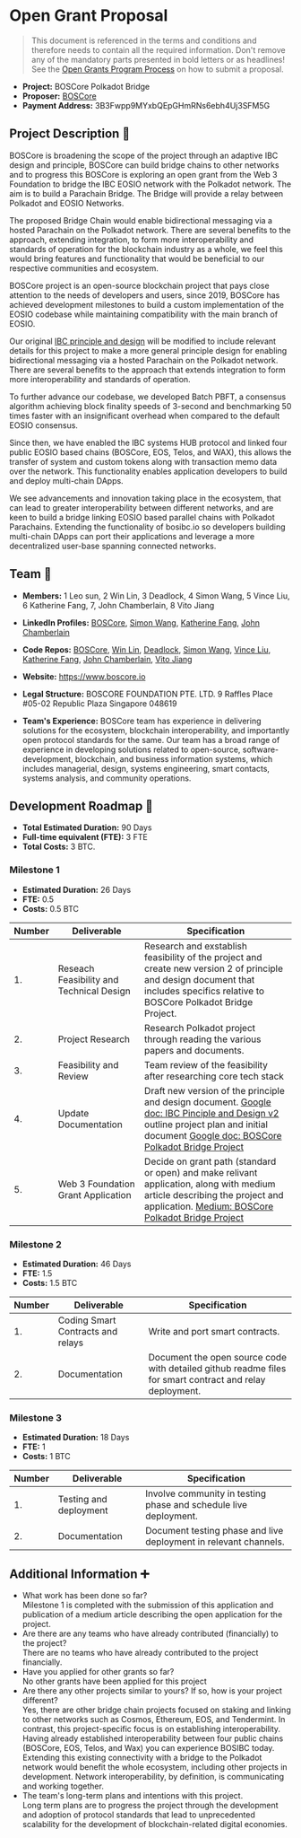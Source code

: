 # Open Grant Proposal

> This document is referenced in the terms and conditions and therefore needs to contain all the required information. Don't remove any of the mandatory parts presented in bold letters or as headlines! See the [Open Grants Program Process](https://github.com/w3f/Open-Grants-Program/blob/master/README_2.md) on how to submit a proposal.

* **Project:** BOSCore Polkadot Bridge
* **Proposer:** [BOSCore](https://github.com/boscore)
* **Payment Address:** 3B3Fwpp9MYxbQEpGHmRNs6ebh4Uj3SFM5G 


## Project Description :page_facing_up: 

BOSCore is broadening the scope of the project through an adaptive IBC design and principle, BOSCore can build bridge chains to other networks and to progress this BOSCore is exploring an open grant from the Web 3 Foundation to bridge the IBC EOSIO network with the Polkadot network. The aim is to build a Parachain Bridge. The Bridge will provide a relay between Polkadot and EOSIO Networks. 

The proposed Bridge Chain would enable bidirectional messaging via a hosted Parachain on the Polkadot network. There are several benefits to the approach, extending integration, to form more interoperability and standards of operation for the blockchain industry as a whole, we feel this would bring features and functionality that would be beneficial to our respective communities and ecosystem.

BOSCore project is an open-source blockchain project that pays close attention to the needs of developers and users, since 2019, BOSCore has achieved development milestones to build a custom implementation of the EOSIO codebase while maintaining compatibility with the main branch of EOSIO. 

Our original [IBC principle and design](https://github.com/boscore/Documentation/blob/master/IBC/EOSIO_IBC_Priciple_and_Design.md) will be modified to include relevant details for this project to make a more general principle design for enabling bidirectional messaging via a hosted Parachain on the Polkadot network. There are several benefits to the approach that extends integration to form more interoperability and standards of operation. 

To further advance our codebase, we developed Batch PBFT, a consensus algorithm achieving block finality speeds of 3-second and benchmarking 50 times faster with an insignificant overhead when compared to the default EOSIO consensus.

Since then, we have enabled the IBC systems HUB protocol and linked four public EOSIO based chains (BOSCore, EOS, Telos, and WAX), this allows the transfer of system and custom tokens along with transaction memo data over the network. This functionality enables application developers to build and deploy multi-chain DApps. 

We see advancements and innovation taking place in the ecosystem, that can lead to greater interoperability between different networks, and are keen to build a bridge linking EOSIO based parallel chains with Polkadot Parachains. Extending the functionality of bosibc.io so developers building multi-chain DApps can port their applications and leverage a more decentralized user-base spanning connected networks.


## Team :busts_in_silhouette:

* **Members:** 1  Leo sun, 2 Win Lin, 3 Deadlock, 4 Simon Wang, 5 Vince Liu, 6 Katherine Fang, 7, John Chamberlain, 8 Vito Jiang
* **LinkedIn Profiles:** [BOSCore](https://www.linkedin.com/company/boscore), [Simon Wang](https://www.linkedin.com/in/vchengsong/), [Katherine Fang](https://www.linkedin.com/in/katherine-fang-4ba73a120/), [John Chamberlain](https://www.linkedin.com/in/jtochamberlain/)
* **Code Repos:**  [BOSCore](https://github.com/boscore), [Win Lin](https://github.com/winlin), [Deadlock](https://github.com/qianxiaofeng), [Simon Wang](https://github.com/vchengsong), [Vince Liu](https://github.com/oldcold), [Katherine Fang](https://github.com/eosbkk), [John Chamberlain](https://github.com/jtochamberlain), [Vito Jiang](https://github.com/vito-jwt)

* **Website:**	https://www.boscore.io
* **Legal Structure:** 
BOSCORE FOUNDATION PTE. LTD.
9 Raffles Place
#05-02
Republic Plaza
Singapore 048619
* **Team's Experience:** BOSCore team has experience in delivering solutions for the ecosystem, blockchain interoperability, and importantly open protocol standards for the same. Our team has a broad range of experience in developing solutions related to open-source, software-development, blockchain, and business information systems, which includes managerial, design, systems engineering, smart contacts, systems analysis, and community operations.

## Development Roadmap :nut_and_bolt: 

* **Total Estimated Duration:** 90 Days
* **Full-time equivalent (FTE):**  3 FTE 
* **Total Costs:** 3 BTC.

### Milestone 1

* **Estimated Duration:** 26 Days 
* **FTE:**  0.5
* **Costs:** 0.5 BTC


| Number | Deliverable | Specification | 
| ------------- | ------------- | ------------- |
| 1. | Reseach Feasibility and Technical Design | Research and exstablish feasibility of the project and create new version 2 of principle and design document that includes specifics relative to BOSCore Polkadot Bridge Project. |  
| 2. | Project Research | Research Polkadot project through reading the various papers and documents. |  
| 3. | Feasibility and Review | Team review of the feasibility after researching core tech stack|  
| 4. | Update Documentation | Draft new version of the principle and design document. [Google doc: IBC Pinciple and Design v2](https://docs.google.com/document/d/16fhTOZ9EA7L7A0cIuz1XnSGAM0HyppdjlweDebsoif4/edit?usp=sharing) outline project plan and initial document [Google doc: BOSCore Polkadot Bridge Project](https://docs.google.com/document/d/1p3E7lXA7qKX5AHIGej4P7EW5jfVRd32y-QfRwvc-k_Q/edit?usp=sharing) |  
| 5. | Web 3 Foundation Grant Application |Decide on grant path (standard or open) and make relivant application, along with medium article describing the project and application. [Medium: BOSCore Polkadot Bridge Project](https://medium.com/boscore/boscore-polkadot-bridge-project-7fc77b48ab76)|  

### Milestone 2

* **Estimated Duration:** 46 Days 
* **FTE:**  1.5
* **Costs:** 1.5 BTC

| Number | Deliverable | Specification | 
| ------------- | ------------- | ------------- |
| 1. | Coding Smart Contracts and relays | Write and port smart contracts. |  
| 2.  | Documentation | Document the open source code with detailed github readme files for smart contract and relay deployment. | 

### Milestone 3

* **Estimated Duration:** 18 Days 
* **FTE:**  1
* **Costs:** 1 BTC

| Number | Deliverable | Specification | 
| ------------- | ------------- | ------------- |
| 1. | Testing and deployment | Involve community in testing phase and schedule live deployment.|  
| 2.  | Documentation | Document testing phase and live deployment in relevant channels. | 

## Additional Information :heavy_plus_sign: 

* What work has been done so far?  
Milestone 1 is completed with the submission of this application and publication of a medium article describing the open application for the project. 
* Are there are any teams who have already contributed (financially) to the project?  
There are no teams who have already contributed to the project financially. 
* Have you applied for other grants so far?  
No other grants have been applied for this project
* Are there any other projects similar to yours? If so, how is your project different?  
Yes, there are other bridge chain projects focused on staking and linking to other networks such as Cosmos, Ethereum, EOS, and Tendermint.  In contrast, this project-specific focus is on establishing interoperability. Having already established interoperability between four public chains (BOSCore, EOS, Telos, and Wax) you can experience BOSIBC today.  Extending this existing connectivity with a bridge to the Polkadot network would benefit the whole ecosystem, including other projects in development. Network interoperability, by definition, is communicating and working together.   
* The team's long-term plans and intentions with this project.  
Long term plans are to progress the project through the development and adoption of protocol standards that lead to unprecedented scalability for the development of blockchain-related digital economies. 

